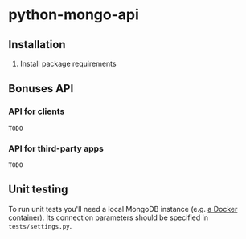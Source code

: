# python-mongo-api

## Installation

1. Install package requirements

## Bonuses API

### API for clients

`TODO`

### API for third-party apps

`TODO`

## Unit testing
To run unit tests you'll need a local MongoDB instance (e.g. [a Docker container](https://hub.docker.com/_/mongo/)). Its connection parameters should be specified in `tests/settings.py`.
